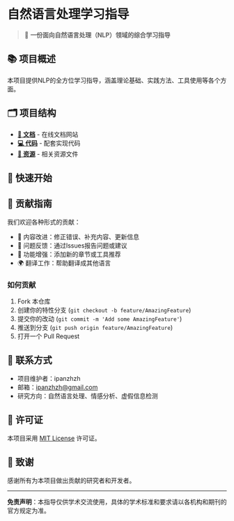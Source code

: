 # 自然语言处理学习指导

> 📖 **一份面向自然语言处理（NLP）领域的综合学习指导**

## 📚 项目概述

本项目提供NLP的全方位学习指导，涵盖理论基础、实践方法、工具使用等各个方面。

## 🗂️ 项目结构

- **[📖 文档](https://panzhzh.github.io/nlp-learning-research-guide/docs)** - 在线文档网站
- **[💻 代码](https://panzhzh.github.io/nlp-learning-research-guide/code_docs)** - 配套实现代码
- **[🔗 资源](https://panzhzh.github.io/nlp-learning-research-guide/assets)** - 相关资源文件

## 🚀 快速开始

## 🤝 贡献指南

我们欢迎各种形式的贡献：

- 📝 内容改进：修正错误、补充内容、更新信息
- 🐛 问题反馈：通过Issues报告问题或建议
- 🔧 功能增强：添加新的章节或工具推荐
- 🌍 翻译工作：帮助翻译成其他语言

### 如何贡献

1. Fork 本仓库
2. 创建你的特性分支 (`git checkout -b feature/AmazingFeature`)
3. 提交你的改动 (`git commit -m 'Add some AmazingFeature'`)
4. 推送到分支 (`git push origin feature/AmazingFeature`)
5. 打开一个 Pull Request

## 📧 联系方式

- 项目维护者：ipanzhzh
- 邮箱：ipanzhzh@gmail.com
- 研究方向：自然语言处理、情感分析、虚假信息检测

## 📄 许可证

本项目采用 [MIT License](LICENSE) 许可证。

## 🙏 致谢

感谢所有为本项目做出贡献的研究者和开发者。

---

**免责声明**：本指导仅供学术交流使用，具体的学术标准和要求请以各机构和期刊的官方规定为准。